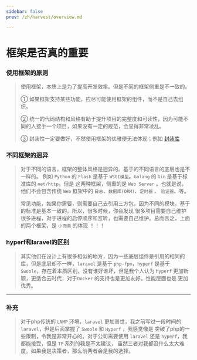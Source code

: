 ```yaml
---
sidebar: false
prev: /zh/harvest/overview.md

---
```



# 框架是否真的重要

### 使用框架的原则

> 使用框架，本质上是为了提高开发效率。但是不同的框架侧重是不一致的。
> 
> ① 如果框架支持某些功能，应尽可能使用框架的组件，而不是自己去组织。
> 
> ② 统一的代码结构和风格有助于提升项目的完整度和可读性，因为可能不同的人接手一个项目，如果没有一定的规范，会显得非常凌乱。
> 
> ③ 封装性一定要做好，不然使用框架的优雅便无法体现；例如 [封装库](https://github.com/JerryTZF/hyperf-demo/tree/main/app/Lib)


### 不同框架的迥异

> 对于不同的语言，框架的整体风格是迥异的。基于的不同语言的底层也是不一样的。
> 例如 `Python` 的 `Flask` 是基于 `WSGI模型`。`Golang` 的 `Gin` 是基于标准库的 `net/http`。但是
> 这两种框架，侧重的是 `Web Server` 。也就是说，他们不会包含传统 `Web` 框架中的 `日志`、`数据库(ORM)`、`定时器` 、
> `验证器`、等。
> 
> 常见功能，如果你需要，则需要自己去引用三方包，因为不同的模块，基于的标准是基本一致的。所以，很多时候，你会发现
> 很多项目需要自己维护很多进程，对于进程的启停顺序和监听，也需要自己维护。总而言之，上面的两个框架，是 `小而美` 的体现 ！！！

### hyperf和laravel的区别

> 其实他们在设计上有很多相似的地方，因为一些底层组件是引用的相同的库，但是底层却不一样，`laravel` 是基于 `php-fpm`，`hyperf` 是基于
> `Swoole`，存在着本质区别，没有谁好谁坏，但是我个人认为 `hyperf` 更加新颖，更适合云时代，对于`Docker` 的支持也是更加友好。性能层面也是
> 更加优秀。

---

### 补充

> 对于php传统的 `LNMP` 环境，`laravel` 更加普世，我之前写过一段时间的 `laravel`，但是后面掌握了 `Swoole` 和 `Hyperf` ，我感觉像是
> 突破了php的一些限制，令我是非常开心的。对于公司需要使用 `laravel` 还是 `hyperf`，我都能接受，但是 `TP` 系列的我是不太建议，
> 虽然三者对我都没什么太大难度。如果我是决策者，那么前两者会是我的选择。